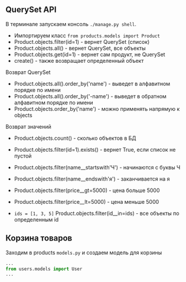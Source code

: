 ## QuerySet API
В терминале запускаем консоль `./manage.py shell`.

- Импортируем класс `from products.models import Product`
- Product.objects.filter(id=1) - вернет QuerySet (список)
- Product.objects.all() - вернет QuerySet, все объекты
- Product.objects.get(id=1) - вернет сам продукт, не QuerySet
- create() - также возвращает определенный объект

Возврат QuerySet
- Product.objects.all().order_by('name') - выведет в алфавитном порядке по имени
- Product.objects.all().order_by('-name') - выведет в обратном алфавитном порядке по имени
- Product.objects.order_by('name') - можно применять напрямую к objects

Возврат значений
- Product.objects.count() - сколько объектов в БД
- Product.objects.filter(id=1).exists() - вернет True, если список не пустой

- Product.objects.filter(name__startswith'Ч') - начинаются с буквы Ч
- Product.objects.filter(name__endswith'я') - заканчивается на я
- Product.objects.filter(price__gt=5000) - цена больше 5000
- Product.objects.filter(price__lt=5000) - цена меньше 5000
- `ids = [1, 3, 5]` Product.objects.filter(id__in=ids) - все объекты по определенным id

## Корзина товаров
Заходим в products `models.py` и создаем модель для корзины
```python
...
from users.models import User
...

```
